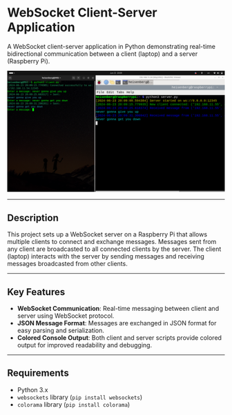 # WebSocket Client-Server Application

A WebSocket client-server application in Python demonstrating real-time bidirectional communication between a client (laptop) and a server (Raspberry Pi).

<img src="https://github.com/L01010000/Client-Server-Application-with-Websockets/blob/main/poc.png" width="800px" />

---

## Description

This project sets up a WebSocket server on a Raspberry Pi that allows multiple clients to connect and exchange messages. Messages sent from any client are broadcasted to all connected clients by the server. The client (laptop) interacts with the server by sending messages and receiving messages broadcasted from other clients.

---

## Key Features

- **WebSocket Communication**: Real-time messaging between client and server using WebSocket protocol.
- **JSON Message Format**: Messages are exchanged in JSON format for easy parsing and serialization.
- **Colored Console Output**: Both client and server scripts provide colored output for improved readability and debugging.

---

## Requirements

- Python 3.x
- `websockets` library (`pip install websockets`)
- `colorama` library (`pip install colorama`)
